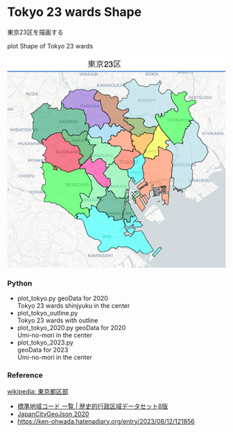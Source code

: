 Tokyo 23 wards Shape
===============

東京23区を描画する

plot Shape of Tokyo 23 wards

![tokyo 23 wards](https://github.com/ohwada/World_Countries/blob/main/japan_municipaliy/folium/tokyo/tokyo_23_wards_shape/screenshots/tokyo_23_wards_shape.png)

### Python  

- plot_tokyo.py
geoData for 2020  
Tokyo 23 wards 
shinjyuku in the center 
- plot_tokyo_outline.py  
Tokyo 23 wards with outline     
- plot_tokyo_2020.py
geoData for 2020  
Umi-no-mori in the center  
- plot_tokyo_2023.py  
geoData for 2023  
Umi-no-mori in the center  

### Reference

[wikipedia: 東京都区部](https://ja.wikipedia.org/wiki/%E6%9D%B1%E4%BA%AC%E9%83%BD%E5%8C%BA%E9%83%A8)
- [標準地域コード 一覧 | 歴史的行政区域データセットβ版](https://geoshape.ex.nii.ac.jp/city/code/)
- [JapanCityGeoJson 2020](https://github.com/niiyz/JapanCityGeoJson)
- https://ken-ohwada.hatenadiary.org/entry/2023/08/12/121856



